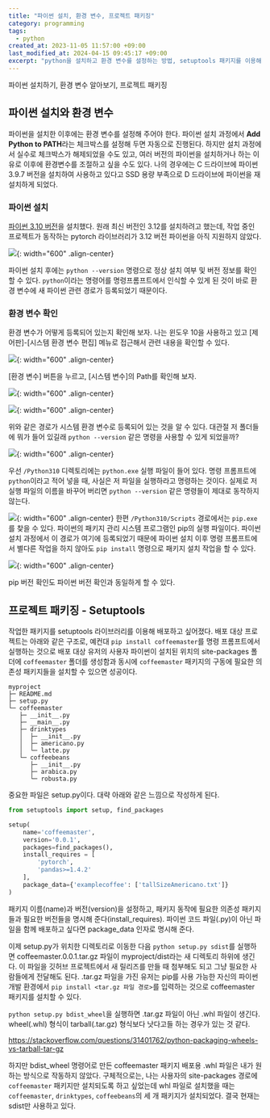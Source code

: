 ```yaml
---
title: "파이썬 설치, 환경 변수, 프로젝트 패키징"
category: programming
tags:
  - python
created_at: 2023-11-05 11:57:00 +09:00
last_modified_at: 2024-04-15 09:45:17 +09:00
excerpt: "python을 설치하고 환경 변수를 설정하는 방법, setuptools 패키지를 이용해 내가 만든 python 패키지를 배포 가능한 형태로 만드는 방법"
---
```


파이썬 설치하기, 환경 변수 알아보기, 프로젝트 패키징

## 파이썬 설치와 환경 변수

파이썬을 설치한 이후에는 환경 변수를 설정해 주어야 한다. 파이썬 설치 과정에서 **Add Python to PATH**라는 체크박스를 설정해 두면 자동으로 진행된다. 하지만 설치 과정에서 실수로 체크박스가 해제되었을 수도 있고, 여러 버전의 파이썬을 설치하거나 하는 이유로 이후에 환경변수를 조절하고 싶을 수도 있다. 나의 경우에는 C 드라이브에 파이썬 3.9.7 버전을 설치하여 사용하고 있다고 SSD 용량 부족으로 D 드라이브에 파이썬을 재설치하게 되었다.

### 파이썬 설치

[파이썬 3.10 버전](https://www.python.org/downloads/release/python-3100/)을 설치했다. 원래 최신 버전인 3.12를 설치하려고 했는데, 작업 중인 프로젝트가 동작하는 pytorch 라이브러리가 3.12 버전 파이썬을 아직 지원하지 않았다.

![](/assets/images/python-path-versioncheck.png){: width="600" .align-center}

파이썬 설치 후에는 `python --version` 명령으로 정상 설치 여부 및 버전 정보를 확인할 수 있다. `python`이라는 명령어를 명령프롬프트에서 인식할 수 있게 된 것이 바로 환경 변수에 새 파이썬 관련 경로가 등록되었기 때문이다.

### 환경 변수 확인

환경 변수가 어떻게 등록되어 있는지 확인해 보자. 나는 윈도우 10을 사용하고 있고 [제어판]-[시스템 환경 변수 편집] 메뉴로 접근해서 관련 내용을 확인할 수 있다.

![](/assets/images/python-path-1.png){: width="600" .align-center}

[환경 변수] 버튼을 누르고, [시스템 변수]의 Path를 확인해 보자.

![](/assets/images/python-path-2.png){: width="600" .align-center}

![](/assets/images/python-path-3.png){: width="600" .align-center}

위와 같은 경로가 시스템 환경 변수로 등록되어 있는 것을 알 수 있다. 대관절 저 폴더들에 뭐가 들어 있길래 `python --version` 같은 명령을 사용할 수 있게 되었을까?

![](/assets/images/python-path-4.png){: width="600" .align-center}

우선 `/Python310` 디렉토리에는 `python.exe` 실행 파일이 들어 있다. 명령 프롬프트에 `python`이라고 적어 넣을 때, 사실은 저 파일을 실행하라고 명령하는 것이다. 실제로 저 실행 파일의 이름을 바꾸어 버리면 `python --version` 같은 명령들이 제대로 동작하지 않는다.

![](/assets/images/python-path-5.png){: width="600" .align-center}
한편 `/Python310/Scripts` 경로에서는 `pip.exe`를 찾을 수 있다. 파이썬의 패키지 관리 시스템 프로그램인 pip의 실행 파일이다. 파이썬 설치 과정에서 이 경로가 여기에 등록되었기 때문에 파이썬 설치 이후 명령 프롬프트에서 별다른 작업을 하지 않아도 `pip install` 명령으로 패키지 설치 작업을 할 수 있다.

![](/assets/images/python-path-pip-versioncheck.png){: width="600" .align-center}

pip 버전 확인도 파이썬 버전 확인과 동일하게 할 수 있다.

## 프로젝트 패키징 - Setuptools

작업한 패키지를 setuptools 라이브러리를 이용해 배포하고 싶어졌다.  배포 대상 프로젝트는 아래와 같은 구조로, 예컨대 `pip install coffeemaster`를 명령 프롬프트에서 실행하는 것으로 배포 대상 유저의 사용자 파이썬이 설치된 위치의 site-packages 폴더에 `coffeemaster` 폴더를 생성함과 동시에 `coffeemaster` 패키지의 구동에 필요한 의존성 패키지들을 설치할 수 있으면 성공이다.

```
myproject
├─ README.md
├─ setup.py
└─ coffeemaster
   ├─ __init__.py
   ├─ __main__.py
   ├─ drinktypes
   │  ├─ __init__.py
   │  ├─ americano.py
   │  └─ latte.py
   └─ coffeebeans
      ├─ __init__.py
      ├─ arabica.py
      └─ robusta.py
```

중요한 파일은 setup.py이다.  대략 아래와 같은 느낌으로 작성하게 된다.

```python
from setuptools import setup, find_packages

setup(
    name='coffeemaster',
    version='0.0.1',
    packages=find_packages(),
    install_requires = [
	    'pytorch',
	    'pandas>=1.4.2'
    ],
    package_data={'examplecoffee': ['tallSizeAmericano.txt']}
)
```

패키지 이름(name)과 버전(version)을 설정하고, 패키지 동작에 필요한 의존성 패키지들과 필요한 버전들을 명시해 준다(install_requires).  파이썬 코드 파일(.py)이 아닌 파일을 함께 배포하고 싶다면 package_data 인자로 명시해 준다.

이제 setup.py가 위치한 디렉토리로 이동한 다음 `python setup.py sdist`를 실행하면 coffeemaster.0.0.1.tar.gz 파일이 myproject/dist라는 새 디렉토리 하위에 생긴다.  이 파일을 깃허브 프로젝트에서 새 릴리즈를 만들 때 첨부해도 되고 그냥 필요한 사람들에게 전달해도 된다.  .tar.gz 파일을 가진 유저는 pip를 사용 가능한 자신의 파이썬 개발 환경에서 `pip install <tar.gz 파일 경로>`를 입력하는 것으로 coffeemaster 패키지를 설치할 수 있다.

`python setup.py bdist_wheel`을 실행하면 .tar.gz 파일이 아닌 .whl 파일이 생긴다.  wheel(.whl) 형식이 tarball(.tar.gz) 형식보다 낫다고들 하는 경우가 있는 것 같다.

https://stackoverflow.com/questions/31401762/python-packaging-wheels-vs-tarball-tar-gz

하지만 bdist_wheel 명령어로 만든 coffeemaster 패키지 배포용 .whl 파일은 내가 원하는 방식으로 작동하지 않았다.  구체적으로는, 나는 사용자의 site-packages 경로에 `coffeemaster` 패키지만 설치되도록 하고 싶었는데 whl 파일로 설치했을 때는 `coffeemaster`, `drinktypes`, `coffeebeans`의 세 개 패키지가 설치되었다. 결국 현재는 sdist만 사용하고 있다.